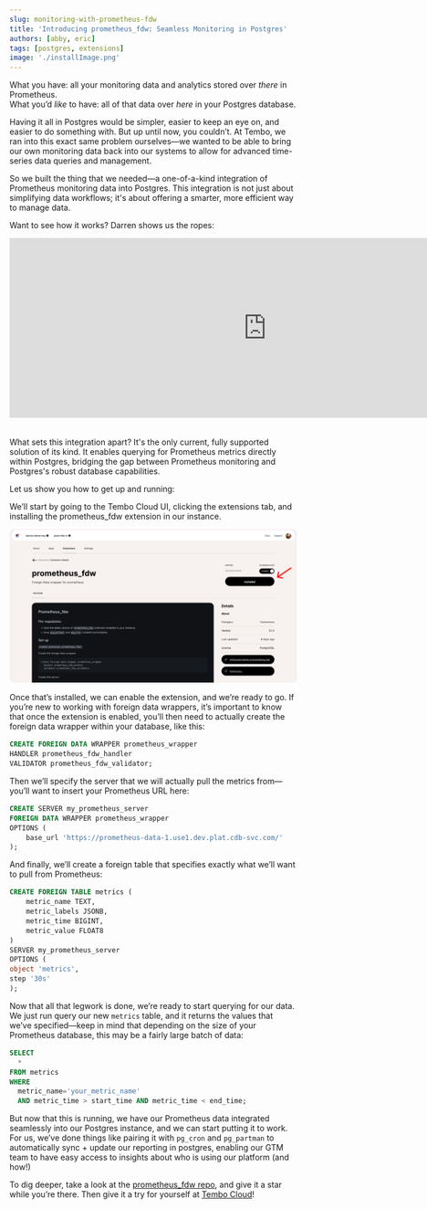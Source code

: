 ```yaml
---
slug: monitoring-with-prometheus-fdw
title: 'Introducing prometheus_fdw: Seamless Monitoring in Postgres'
authors: [abby, eric]
tags: [postgres, extensions]
image: './installImage.png'
---
```


What you have: all your monitoring data and analytics stored over _there_ in Prometheus.<br /> What you’d _like_ to have: all of that data over _here_ in your Postgres database.

Having it all in Postgres would be simpler, easier to keep an eye on, and easier to do something with. But up until now, you couldn’t. At Tembo, we ran into this exact same problem ourselves—we wanted to be able to bring our own monitoring data back into our systems to allow for advanced time-series data queries and management.

So we built the thing that we needed—a one-of-a-kind integration of Prometheus monitoring data into Postgres. This integration is not just about simplifying data workflows; it's about offering a smarter, more efficient way to manage data.

Want to see how it works? Darren shows us the ropes:

<div style={{ position: 'relative', width: '100%', paddingBottom: '56.25%', marginBottom: '5%'}}>
  <iframe 
    style={{ position: 'absolute', top:'10px', width: '100%', height: '100%' }}
    width="900" 
    height="315" 
    src="https://www.youtube.com/embed/LVuH4RtNQss?si=N95sY1J1fyM7oFbp" 
    title="YouTube video player" 
    frameBorder="0" 
    allow="accelerometer; autoplay; clipboard-write; encrypted-media; gyroscope; picture-in-picture" 
    allowFullScreen>
  </iframe>
</div>

<br /> What sets this integration apart? It's the only current, fully supported solution of its kind. It enables querying for Prometheus metrics directly within Postgres, bridging the gap between Prometheus monitoring and Postgres's robust database capabilities.

Let us show you how to get up and running:

We’ll start by going to the Tembo Cloud UI, clicking the extensions tab, and installing the prometheus_fdw extension in our instance.

![installImage](./installImage.png 'installImage')

Once that’s installed, we can enable the extension, and we’re ready to go. If you’re new to working with foreign data wrappers, it’s important to know that once the extension is enabled, you’ll then need to actually create the foreign data wrapper within your database, like this:

```sql
CREATE FOREIGN DATA WRAPPER prometheus_wrapper
HANDLER prometheus_fdw_handler
VALIDATOR prometheus_fdw_validator;
```

Then we’ll specify the server that we will actually pull the metrics from—you’ll want to insert your Prometheus URL here:

```sql
CREATE SERVER my_prometheus_server
FOREIGN DATA WRAPPER prometheus_wrapper
OPTIONS (
    base_url 'https://prometheus-data-1.use1.dev.plat.cdb-svc.com/'
);
```

And finally, we’ll create a foreign table that specifies exactly what we’ll want to pull from Prometheus:

```sql
CREATE FOREIGN TABLE metrics (
    metric_name TEXT,
    metric_labels JSONB,
    metric_time BIGINT,
    metric_value FLOAT8
)
SERVER my_prometheus_server
OPTIONS (
object 'metrics',
step '30s'
);
```

Now that all that legwork is done, we’re ready to start querying for our data. We just run query our new `metrics` table, and it returns the values that we’ve specified—keep in mind that depending on the size of your Prometheus database, this may be a fairly large batch of data:

```sql
SELECT
  *
FROM metrics
WHERE
  metric_name='your_metric_name'
  AND metric_time > start_time AND metric_time < end_time;
```

But now that this is running, we have our Prometheus data integrated seamlessly into our Postgres instance, and we can start putting it to work. For us, we’ve done things like pairing it with `pg_cron` and `pg_partman` to automatically sync + update our reporting in postgres, enabling our GTM team to have easy access to insights about who is using our platform (and how!)

To dig deeper, take a look at the [prometheus_fdw repo](https://github.com/tembo-io/prometheus_fdw), and give it a star while you’re there. Then give it a try for yourself at [Tembo Cloud](https://cloud.tembo.io/)!
